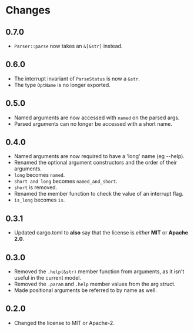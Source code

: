 # Changes
## 0.7.0
- ```Parser::parse``` now takes an ```&[&str]``` instead.

## 0.6.0
- The interrupt invariant of ```ParseStatus``` is now a ```&str```.
- The type ```OptName``` is no longer exported.

## 0.5.0
- Named arguments are now accessed with ```named``` on the parsed args.
- Parsed arguments can no longer be accessed with a short name.

## 0.4.0
- Named arguments are now required to have a 'long' name (eg --help).
- Renamed the optional argument constructors and the order of their arguments. 
- ```long``` becomes ```named```.
- ```short and long``` becomes ```named_and_short```.
- ```short``` is removed.
- Renamed the member function to check the value of an interrupt flag.
- ```is_long``` becomes ```is```.

## 0.3.1
- Updated cargo.toml to **also** say that the license is *either* **MIT** or **Apache 2.0**.

## 0.3.0
- Removed the ```.help(&str)``` member function from arguments, as it isn't useful in the current model.
- Removed the ```.param``` and ```.help``` member values from the arg struct.
- Made positional arguments be referred to by name as well.

## 0.2.0
- Changed the license to MIT or Apache-2.